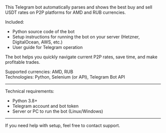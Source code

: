 This Telegram bot automatically parses and shows the best buy and sell USDT rates on P2P platforms for AMD and RUB currencies.

Included:

- Python source code of the bot  
- Setup instructions for running the bot on your server (Hetzner, DigitalOcean, AWS, etc.)  
- User guide for Telegram operation

The bot helps you quickly navigate current P2P rates, save time, and make profitable trades.

Supported currencies: AMD, RUB  
Technologies: Python, Selenium (or API), Telegram Bot API

---

Technical requirements:  
- Python 3.8+  
- Telegram account and bot token  
- Server or PC to run the bot (Linux/Windows)

---

If you need help with setup, feel free to contact support.
